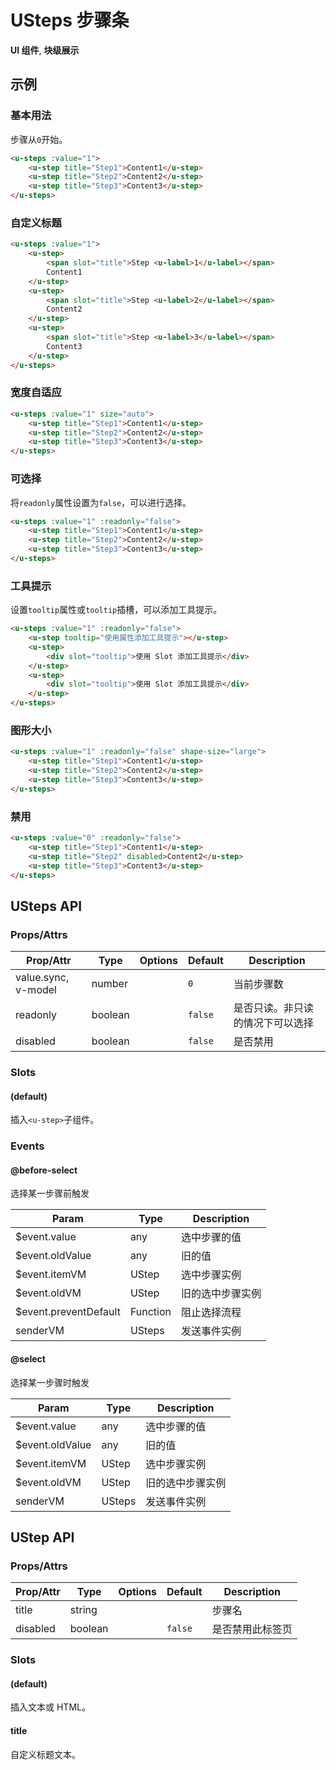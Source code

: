 <!-- 该 README.md 根据 api.yaml 和 docs/*.md 自动生成，为了方便在 GitHub 和 NPM 上查阅。如需修改，请查看源文件 -->

# USteps 步骤条

**UI 组件**, **块级展示**

## 示例
### 基本用法

步骤从`0`开始。

``` html
<u-steps :value="1">
    <u-step title="Step1">Content1</u-step>
    <u-step title="Step2">Content2</u-step>
    <u-step title="Step3">Content3</u-step>
</u-steps>
```

### 自定义标题

``` html
<u-steps :value="1">
    <u-step>
        <span slot="title">Step <u-label>1</u-label></span>
        Content1
    </u-step>
    <u-step>
        <span slot="title">Step <u-label>2</u-label></span>
        Content2
    </u-step>
    <u-step>
        <span slot="title">Step <u-label>3</u-label></span>
        Content3
    </u-step>
</u-steps>
```

### 宽度自适应

``` html
<u-steps :value="1" size="auto">
    <u-step title="Step1">Content1</u-step>
    <u-step title="Step2">Content2</u-step>
    <u-step title="Step3">Content3</u-step>
</u-steps>
```

### 可选择

将`readonly`属性设置为`false`，可以进行选择。

``` html
<u-steps :value="1" :readonly="false">
    <u-step title="Step1">Content1</u-step>
    <u-step title="Step2">Content2</u-step>
    <u-step title="Step3">Content3</u-step>
</u-steps>
```

### 工具提示

设置`tooltip`属性或`tooltip`插槽，可以添加工具提示。

``` html
<u-steps :value="1" :readonly="false">
    <u-step tooltip="使用属性添加工具提示"></u-step>
    <u-step>
        <div slot="tooltip">使用 Slot 添加工具提示</div>
    </u-step>
    <u-step>
        <div slot="tooltip">使用 Slot 添加工具提示</div>
    </u-step>
</u-steps>
```

### 图形大小

``` html
<u-steps :value="1" :readonly="false" shape-size="large">
    <u-step title="Step1">Content1</u-step>
    <u-step title="Step2">Content2</u-step>
    <u-step title="Step3">Content3</u-step>
</u-steps>
```

### 禁用

``` html
<u-steps :value="0" :readonly="false">
    <u-step title="Step1">Content1</u-step>
    <u-step title="Step2" disabled>Content2</u-step>
    <u-step title="Step3">Content3</u-step>
</u-steps>
```

## USteps API
### Props/Attrs

| Prop/Attr | Type | Options | Default | Description |
| --------- | ---- | ------- | ------- | ----------- |
| value.sync, v-model | number |  | `0` | 当前步骤数 |
| readonly | boolean |  | `false` | 是否只读。非只读的情况下可以选择 |
| disabled | boolean |  | `false` | 是否禁用 |

### Slots

#### (default)

插入`<u-step>`子组件。

### Events

#### @before-select

选择某一步骤前触发

| Param | Type | Description |
| ----- | ---- | ----------- |
| $event.value | any | 选中步骤的值 |
| $event.oldValue | any | 旧的值 |
| $event.itemVM | UStep | 选中步骤实例 |
| $event.oldVM | UStep | 旧的选中步骤实例 |
| $event.preventDefault | Function | 阻止选择流程 |
| senderVM | USteps | 发送事件实例 |

#### @select

选择某一步骤时触发

| Param | Type | Description |
| ----- | ---- | ----------- |
| $event.value | any | 选中步骤的值 |
| $event.oldValue | any | 旧的值 |
| $event.itemVM | UStep | 选中步骤实例 |
| $event.oldVM | UStep | 旧的选中步骤实例 |
| senderVM | USteps | 发送事件实例 |

## UStep API
### Props/Attrs

| Prop/Attr | Type | Options | Default | Description |
| --------- | ---- | ------- | ------- | ----------- |
| title | string |  |  | 步骤名 |
| disabled | boolean |  | `false` | 是否禁用此标签页 |

### Slots

#### (default)

插入文本或 HTML。

#### title

自定义标题文本。
